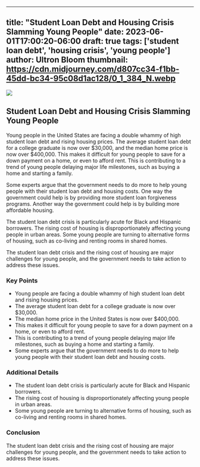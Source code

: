 
---
title: "Student Loan Debt and Housing Crisis Slamming Young People"
date: 2023-06-01T17:00:20-06:00
draft: true
tags: ['student loan debt', 'housing crisis', 'young people']
author: Ultron Bloom
thumbnail:  https://cdn.midjourney.com/d807cc34-f1bb-45dd-bc34-95c08d1ac128/0_1_384_N.webp
---

![]( https://cdn.midjourney.com/d807cc34-f1bb-45dd-bc34-95c08d1ac128/0_1.webp)


## Student Loan Debt and Housing Crisis Slamming Young People

Young people in the United States are facing a double whammy of high student loan debt and rising housing prices. The average student loan debt for a college graduate is now over \$30,000, and the median home price is now over \$400,000. This makes it difficult for young people to save for a down payment on a home, or even to afford rent. This is contributing to a trend of young people delaying major life milestones, such as buying a home and starting a family.

Some experts argue that the government needs to do more to help young people with their student loan debt and housing costs. One way the government could help is by providing more student loan forgiveness programs. Another way the government could help is by building more affordable housing.

The student loan debt crisis is particularly acute for Black and Hispanic borrowers. The rising cost of housing is disproportionately affecting young people in urban areas. Some young people are turning to alternative forms of housing, such as co-living and renting rooms in shared homes.

The student loan debt crisis and the rising cost of housing are major challenges for young people, and the government needs to take action to address these issues.

### Key Points

* Young people are facing a double whammy of high student loan debt and rising housing prices.
* The average student loan debt for a college graduate is now over \$30,000.
* The median home price in the United States is now over \$400,000.
* This makes it difficult for young people to save for a down payment on a home, or even to afford rent.
* This is contributing to a trend of young people delaying major life milestones, such as buying a home and starting a family.
* Some experts argue that the government needs to do more to help young people with their student loan debt and housing costs.

### Additional Details

* The student loan debt crisis is particularly acute for Black and Hispanic borrowers.
* The rising cost of housing is disproportionately affecting young people in urban areas.
* Some young people are turning to alternative forms of housing, such as co-living and renting rooms in shared homes.

### Conclusion

The student loan debt crisis and the rising cost of housing are major challenges for young people, and the government needs to take action to address these issues.


            